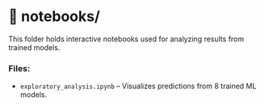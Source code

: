 # 📂 notebooks/

This folder holds interactive notebooks used for analyzing results from trained models.

### Files:
- `exploratory_analysis.ipynb` – Visualizes predictions from 8 trained ML models.